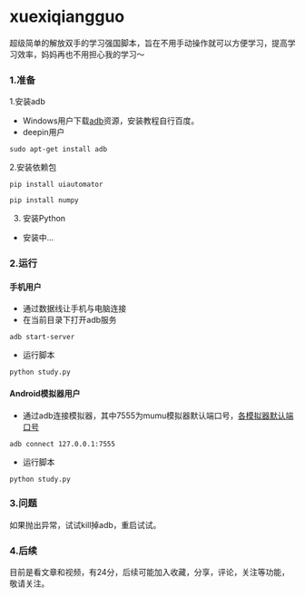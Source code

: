 # xuexiqiangguo
超级简单的解放双手的学习强国脚本，旨在不用手动操作就可以方便学习，提高学习效率，妈妈再也不用担心我的学习～

### 1.准备
1.安装adb
- Windows用户下载[adb](https://pan.baidu.com/s/16EpQvsGX19L9b6vZwRx7Aw)资源，安装教程自行百度。
- deepin用户
```
sudo apt-get install adb
```
2.安装依赖包
```
pip install uiautomator
```
```
pip install numpy
```
3. 安装Python
- 安装中...
### 2.运行
#### 手机用户
- 通过数据线让手机与电脑连接
- 在当前目录下打开adb服务
```
adb start-server
```
- 运行脚本
```
python study.py
```
#### Android模拟器用户
- 通过adb连接模拟器，其中7555为mumu模拟器默认端口号，[各模拟器默认端口号](https://www.cnblogs.com/HakunaMatata-/p/10609307.html)
```
adb connect 127.0.0.1:7555
```
- 运行脚本
```
python study.py
```
### 3.问题
如果抛出异常，试试kill掉adb，重启试试。
### 4.后续
目前是看文章和视频，有24分，后续可能加入收藏，分享，评论，关注等功能，敬请关注。
